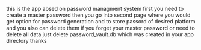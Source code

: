 this is the app absed on password managment system
first you need to create a master password then you go into second page where you would get option for password generation and to store passord of desired platform
and you also can delete them
if you forget your master password or need to delete all data just delete password_vault.db which was created in your app directory
thanks
